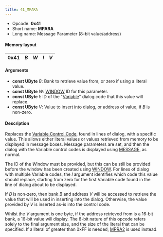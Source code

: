 ```yaml
---
title: 41_MPARA
---
```


- Opcode: **0x41**
- Short name: **MPARA**
- Long name: Message Parameter (8-bit value/address)

#### Memory layout

| 0x41 | *B* | *W* | *I* | *V* |
|------|-----|-----|-----|-----|

#### Arguments

- **const UByte** *B*: Bank to retrieve value from, or zero if using a literal value.
- **const UByte** *W*: [WINDOW](50_WINDOW) ID for this parameter.
- **const UByte** *I*: ID of the "[Variable](../../Variable_Dialog)" dialog code that this value will replace.
- **const UByte** *V*: Value to insert into dialog, or address of value, if *B* is non-zero.

#### Description

Replaces the [Variable Control Code](FF7/Field/Variable_Dialog "wikilink"), found in lines of dialog, with a specific value. This allows either literal values or values retrieved from memory to be displayed in message boxes. Message parameters are set, and then the dialog with the Variable control codes is displayed using [MESSAGE](40_MESSAGE), as normal.

The ID of the *W*indow must be provided, but this can be still be provided before the window has been created using [WINDOW](50_WINDOW). For lines of dialog with multiple Variable codes, the *I* argument identifies which code this value should replace, starting from zero for the first Variable code found in the line of dialog about to be displayed.

If *B* is non-zero, then bank *B* and address *V* will be accessed to retrieve the value that will be used in inserting into the dialog. Otherwise, the value provided by *V* is inserted as-is into the control code.

Whilst the *V* argument is one byte, if the address retrieved from is a 16-bit bank, a 16-bit value will display. The 8-bit nature of this opcode refers solely to the final argument size, and the size of the literal that can be specified. If a literal of greater than 0xFF is needed, [MPRA2](42_MPRA2) is used instead.
